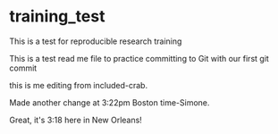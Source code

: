 # training_test
This is a test for reproducible research training

This is a test read me file to practice committing to Git with our first git commit

this is me editing from included-crab.

Made another change at 3:22pm Boston time-Simone. 

Great, it's 3:18 here in New Orleans!